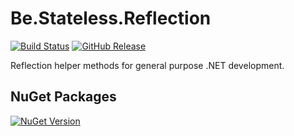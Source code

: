 ﻿# Be.Stateless.Reflection

[![Build Status](https://dev.azure.com/icraftsoftware/be.stateless/_apis/build/status/Be.Stateless.Reflection%20Manual%20Release?branchName=master)](https://dev.azure.com/icraftsoftware/be.stateless/_build/latest?definitionId=91&branchName=master)
[![GitHub Release](https://img.shields.io/github/v/release/icraftsoftware/Be.Stateless.Reflection?label=Release&logo=github)](https://github.com/icraftsoftware/Be.Stateless.Reflection/releases/latest)

Reflection helper methods for general purpose .NET development.

## NuGet Packages

[![NuGet Version](https://img.shields.io/nuget/v/Be.Stateless.Reflection.svg?label=Be.Stateless.Reflection&style=flat&logo=nuget)](https://www.nuget.org/packages/Be.Stateless.Reflection/)
